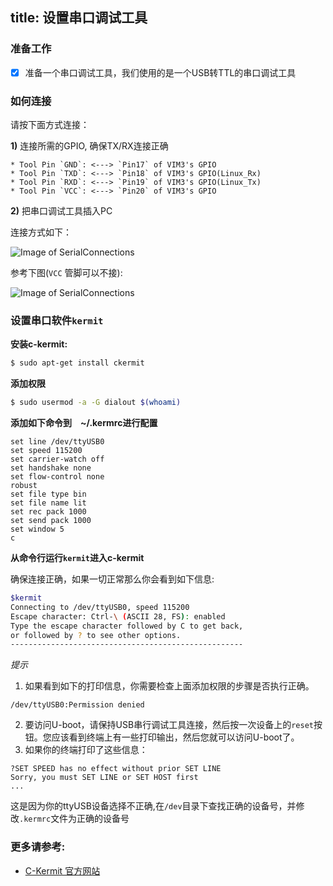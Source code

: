 title: 设置串口调试工具
---

### 准备工作
- [x] 准备一个串口调试工具，我们使用的是一个USB转TTL的串口调试工具

### 如何连接
请按下面方式连接：

**1)** 连接所需的GPIO, 确保TX/RX连接正确

	* Tool Pin `GND`: <---> `Pin17` of VIM3's GPIO
	* Tool Pin `TXD`: <---> `Pin18` of VIM3's GPIO(Linux_Rx)
	* Tool Pin `RXD`: <---> `Pin19` of VIM3's GPIO(Linux_Tx)
	* Tool Pin `VCC`: <---> `Pin20` of VIM3's GPIO

**2)** 把串口调试工具插入PC

连接方式如下：

![Image of SerialConnections](/images/vim1/SerialConnections_3Pin.jpg)

参考下图(`VCC` 管脚可以不接):

![Image of SerialConnections](/images/vim1/SerialConnections.jpg)


### 设置串口软件`kermit`
**安装c-kermit:**
```sh
$ sudo apt-get install ckermit
```

**添加权限**
```sh
$ sudo usermod -a -G dialout $(whoami)
```

**添加如下命令到　~/.kermrc进行配置**
```
set line /dev/ttyUSB0
set speed 115200
set carrier-watch off
set handshake none
set flow-control none
robust
set file type bin
set file name lit
set rec pack 1000
set send pack 1000
set window 5
c
```

**从命令行运行`kermit`进入c-kermit**

确保连接正确，如果一切正常那么你会看到如下信息:
```sh
$kermit
Connecting to /dev/ttyUSB0, speed 115200
Escape character: Ctrl-\ (ASCII 28, FS): enabled
Type the escape character followed by C to get back,
or followed by ? to see other options.
----------------------------------------------------
```

*提示*
1. 如果看到如下的打印信息，你需要检查上面添加权限的步骤是否执行正确。
```
/dev/ttyUSB0:Permission denied
```
2. 要访问U-boot，请保持USB串行调试工具连接，然后按一次设备上的`reset`按钮。您应该看到终端上有一些打印输出，然后您就可以访问U-boot了。
3. 如果你的终端打印了这些信息：
```
?SET SPEED has no effect without prior SET LINE
Sorry, you must SET LINE or SET HOST first
...

```
这是因为你的ttyUSB设备选择不正确,在`/dev`目录下查找正确的设备号，并修改`.kermrc`文件为正确的设备号

### 更多请参考:
* [C-Kermit 官方网站](http://www.columbia.edu/kermit/index.html)
